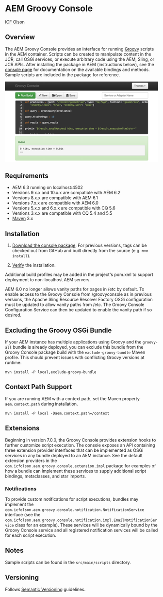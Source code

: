 # AEM Groovy Console

[ICF Olson](http://www.icfolson.com)

## Overview

The AEM Groovy Console provides an interface for running [Groovy](http://www.groovy-lang.org/) scripts in the AEM container.  Scripts can be created to manipulate content in the JCR, call OSGi services, or execute arbitrary code using the AEM, Sling, or JCR APIs.  After installing the package in AEM (instructions below), see the [console page](http://localhost:4502/etc/groovyconsole.html) for documentation on the available bindings and methods.  Sample scripts are included in the package for reference.

![Screenshot](src/site/screenshot.png)

## Requirements

* AEM 6.3 running on localhost:4502
* Versions 9.x.x and 10.x.x are compatible with AEM 6.2
* Versions 8.x.x are compatible with AEM 6.1
* Versions 7.x.x are compatible with AEM 6.0
* Versions 5.x.x and 6.x.x are compatible with CQ 5.6
* Versions 3.x.x are compatible with CQ 5.4 and 5.5
* [Maven](http://maven.apache.org/) 3.x

## Installation

1. [Download the console package](https://github.com/OlsonDigital/aem-groovy-console/releases/download/11.0.0/aem-groovy-console-11.0.0.zip).  For previous versions, tags can be checked out from GitHub and built directly from the source (e.g. `mvn install`).

2.  [Verify](http://localhost:4502/etc/groovyconsole.html) the installation.

Additional build profiles may be added in the project's pom.xml to support deployment to non-localhost AEM servers.

AEM 6.0 no longer allows vanity paths for pages in /etc by default.  To enable access to the Groovy Console from /groovyconsole as in previous versions, the Apache Sling Resource Resolver Factory OSGi configuration must be updated to allow vanity paths from /etc.  The Groovy Console Configuration Service can then be updated to enable the vanity path if so desired.

## Excluding the Groovy OSGi Bundle

If your AEM instance has multiple applications using Groovy and the `groovy-all` bundle is already deployed, you can exclude this bundle from the Groovy Console package build with the `exclude-groovy-bundle` Maven profile.  This should prevent issues with conflicting Groovy versions at runtime.

    mvn install -P local,exclude-groovy-bundle

## Context Path Support

If you are running AEM with a context path, set the Maven property `aem.context.path` during installation.

    mvn install -P local -Daem.context.path=/context

## Extensions

Beginning in version 7.0.0, the Groovy Console provides extension hooks to further customize script execution.  The console exposes an API containing three extension provider interfaces that can be implemented as OSGi services in any bundle deployed to an AEM instance.  See the default extension providers in the `com.icfolson.aem.groovy.console.extension.impl` package for examples of how a bundle can implement these services to supply additional script bindings, metaclasses, and star imports.

### Notifications

To provide custom notifications for script executions, bundles may implement the `com.icfolson.aem.groovy.console.notification.NotificationService` interface (see the `com.icfolson.aem.groovy.console.notification.impl.EmailNotificationService` class for an example).  These services will be dynamically bound by the Groovy Console service and all registered notification services will be called for each script execution.

## Notes

Sample scripts can be found in the `src/main/scripts` directory.

## Versioning

Follows [Semantic Versioning](http://semver.org/) guidelines.